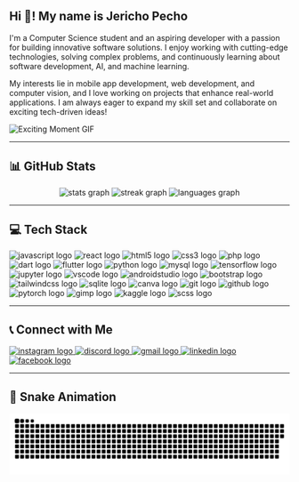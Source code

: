 ## Hi 👋! My name is Jericho Pecho
I'm a Computer Science student and an aspiring developer with a passion for building innovative software solutions. I enjoy working with cutting-edge technologies, solving complex problems, and continuously learning about software development, AI, and machine learning.

My interests lie in mobile app development, web development, and computer vision, and I love working on projects that enhance real-world applications. I am always eager to expand my skill set and collaborate on exciting tech-driven ideas!

![Exciting Moment GIF](https://media1.giphy.com/media/v1.Y2lkPTc5MGI3NjExbGQ1Mms3bngyOHBwZzR1NmwweTg0b2R4cjE3aTNnbGFieG5xa3Z1eiZlcD12MV9pbnRlcm5hbF9naWZfYnlfaWQmY3Q9Zw/6ib6KPmkeAjDTxMxij/giphy.gif)

---

## 📊 GitHub Stats
<div align="center">  
  <img src="https://github-readme-stats.vercel.app/api?username=jerichop29&hide_title=false&hide_rank=false&show_icons=true&include_all_commits=true&count_private=true&disable_animations=false&theme=dracula&locale=en&hide_border=false" height="150" alt="stats graph"  />  
  <img src="https://streak-stats.demolab.com?user=jerichop29&locale=en&mode=daily&theme=dracula&hide_border=false&border_radius=5" height="150" alt="streak graph"  />  
  <img src="https://github-readme-stats.vercel.app/api/top-langs?username=jerichop29&locale=en&hide_title=false&layout=compact&card_width=320&langs_count=5&theme=dracula&hide_border=false" height="150" alt="languages graph"  />  
</div>

---

## 💻 Tech Stack
<div align="left">  
  <img src="https://cdn.jsdelivr.net/gh/devicons/devicon/icons/javascript/javascript-original.svg" height="30" alt="javascript logo"  />   
  <img src="https://cdn.jsdelivr.net/gh/devicons/devicon/icons/react/react-original.svg" height="30" alt="react logo"  />   
  <img src="https://cdn.jsdelivr.net/gh/devicons/devicon/icons/html5/html5-original.svg" height="30" alt="html5 logo"  />   
  <img src="https://cdn.jsdelivr.net/gh/devicons/devicon/icons/css3/css3-original.svg" height="30" alt="css3 logo"  />   
  <img src="https://cdn.jsdelivr.net/gh/devicons/devicon/icons/php/php-original.svg" height="30" alt="php logo"  />   
  <img src="https://cdn.jsdelivr.net/gh/devicons/devicon/icons/dart/dart-original.svg" height="30" alt="dart logo"  />   
  <img src="https://cdn.jsdelivr.net/gh/devicons/devicon/icons/flutter/flutter-original.svg" height="30" alt="flutter logo"  />   
  <img src="https://cdn.jsdelivr.net/gh/devicons/devicon/icons/python/python-original.svg" height="30" alt="python logo"  />   
  <img src="https://cdn.jsdelivr.net/gh/devicons/devicon/icons/mysql/mysql-original.svg" height="30" alt="mysql logo"  />   
  <img src="https://cdn.jsdelivr.net/gh/devicons/devicon/icons/tensorflow/tensorflow-original.svg" height="30" alt="tensorflow logo"  />   
  <img src="https://cdn.jsdelivr.net/gh/devicons/devicon/icons/jupyter/jupyter-original.svg" height="30" alt="jupyter logo"  />   
  <img src="https://cdn.jsdelivr.net/gh/devicons/devicon/icons/vscode/vscode-original.svg" height="30" alt="vscode logo"  />   
  <img src="https://cdn.jsdelivr.net/gh/devicons/devicon/icons/androidstudio/androidstudio-original.svg" height="30" alt="androidstudio logo"  />   
  <img src="https://cdn.jsdelivr.net/gh/devicons/devicon/icons/bootstrap/bootstrap-original.svg" height="30" alt="bootstrap logo"  />   
  <img src="https://cdn.jsdelivr.net/gh/devicons/devicon/icons/tailwindcss/tailwindcss-original-wordmark.svg" height="30" alt="tailwindcss logo"  />   
  <img src="https://cdn.jsdelivr.net/gh/devicons/devicon/icons/sqlite/sqlite-original.svg" height="30" alt="sqlite logo"  />   
  <img src="https://cdn.jsdelivr.net/gh/devicons/devicon/icons/canva/canva-original.svg" height="30" alt="canva logo"  />   
  <img src="https://cdn.jsdelivr.net/gh/devicons/devicon/icons/git/git-original.svg" height="30" alt="git logo"  />   
  <img src="https://cdn.jsdelivr.net/gh/devicons/devicon/icons/github/github-original.svg" height="30" alt="github logo"  />   
  <img src="https://cdn.jsdelivr.net/gh/devicons/devicon/icons/pytorch/pytorch-original.svg" height="30" alt="pytorch logo"  />   
  <img src="https://cdn.jsdelivr.net/gh/devicons/devicon/icons/gimp/gimp-original.svg" height="30" alt="gimp logo"  />   
  <img src="https://cdn.jsdelivr.net/gh/devicons/devicon/icons/kaggle/kaggle-original.svg" height="30" alt="kaggle logo"  />   
  <img src="https://cdn.jsdelivr.net/gh/devicons/devicon/icons/sass/sass-original.svg" height="30" alt="scss logo" />
</div>

---

## 📞 Connect with Me
<div align="left">  
  <a href="https://www.instagram.com/jericho.p29/" target="_blank">  
    <img src="https://img.shields.io/static/v1?message=Instagram&logo=instagram&label=&color=E4405F&logoColor=white&labelColor=&style=for-the-badge" height="35" alt="instagram logo"  />  
  </a>  
  <a href="https://discord.com/users/jerichopecho123" target="_blank">  
    <img src="https://img.shields.io/static/v1?message=Discord&logo=discord&label=&color=7289DA&logoColor=white&labelColor=&style=for-the-badge" height="35" alt="discord logo"  />  
  </a>  
  <a href="mailto:jerichopecho84@gmail.com" target="_blank">  
    <img src="https://img.shields.io/static/v1?message=Gmail&logo=gmail&label=&color=D14836&logoColor=white&labelColor=&style=for-the-badge" height="35" alt="gmail logo"  />  
  </a>  
  <a href="https://www.linkedin.com/in/jericho-pecho-608412332/" target="_blank">  
    <img src="https://img.shields.io/static/v1?message=LinkedIn&logo=linkedin&label=&color=0077B5&logoColor=white&labelColor=&style=for-the-badge" height="35" alt="linkedin logo"  />  
  </a>  
  <a href="https://www.facebook.com/jericho.pecho.2024" target="_blank">  
    <img src="https://img.shields.io/static/v1?message=Facebook&logo=facebook&label=&color=1877F2&logoColor=white&labelColor=&style=for-the-badge" height="35" alt="facebook logo"  />  
  </a>  
</div>

---

## 🐍 Snake Animation
<img src="https://raw.githubusercontent.com/jerichop29/jerichop29/output/snake.svg" alt="Snake animation" />
